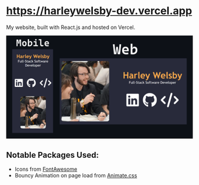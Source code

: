 # https://harleywelsby-dev.vercel.app

My website, built with React.js and hosted on Vercel.

![Demo](websiteDemo.png "WebsiteDemo")

## Notable Packages Used:

- Icons from <a href="https://fontawesome.com/">FontAwesome</a>
- Bouncy Animation on page load from <a href="https://animate.style/">Animate.css</a>
